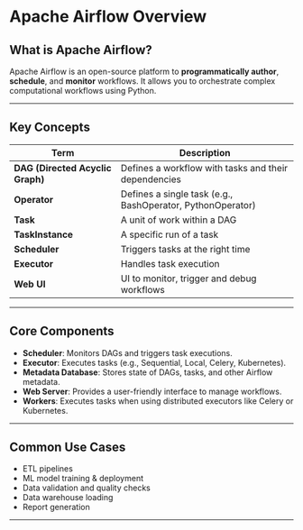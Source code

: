 # Apache Airflow Overview

## What is Apache Airflow?

Apache Airflow is an open-source platform to **programmatically author**, **schedule**, and **monitor** workflows. It allows you to orchestrate complex computational workflows using Python.

---

## Key Concepts

| Term            | Description |
|-----------------|-------------|
| **DAG (Directed Acyclic Graph)** | Defines a workflow with tasks and their dependencies |
| **Operator**    | Defines a single task (e.g., BashOperator, PythonOperator) |
| **Task**        | A unit of work within a DAG |
| **TaskInstance**| A specific run of a task |
| **Scheduler**   | Triggers tasks at the right time |
| **Executor**    | Handles task execution |
| **Web UI**      | UI to monitor, trigger and debug workflows |

---

## Core Components

- **Scheduler**: Monitors DAGs and triggers task executions.
- **Executor**: Executes tasks (e.g., Sequential, Local, Celery, Kubernetes).
- **Metadata Database**: Stores state of DAGs, tasks, and other Airflow metadata.
- **Web Server**: Provides a user-friendly interface to manage workflows.
- **Workers**: Executes tasks when using distributed executors like Celery or Kubernetes.

---

## Common Use Cases

- ETL pipelines
- ML model training & deployment
- Data validation and quality checks
- Data warehouse loading
- Report generation

---

